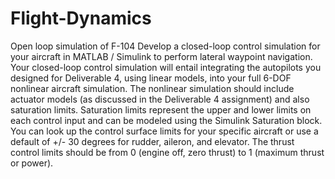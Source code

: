 # Flight-Dynamics
Open loop simulation of F-104
Develop a closed-loop control simulation for your aircraft in MATLAB / Simulink to perform lateral waypoint navigation.  Your closed-loop control simulation will entail integrating the autopilots you designed for Deliverable 4, using linear models, into your full 6-DOF nonlinear aircraft simulation.  The nonlinear simulation should include actuator models (as discussed in the Deliverable 4 assignment) and also saturation limits.  Saturation limits represent the upper and lower limits on each control input and can be modeled using the Simulink Saturation block.  You can look up the control surface limits for your specific aircraft or use a default of +/- 30 degrees for rudder, aileron, and elevator.  The thrust control limits should be from 0 (engine off, zero thrust) to 1 (maximum thrust or power). 
